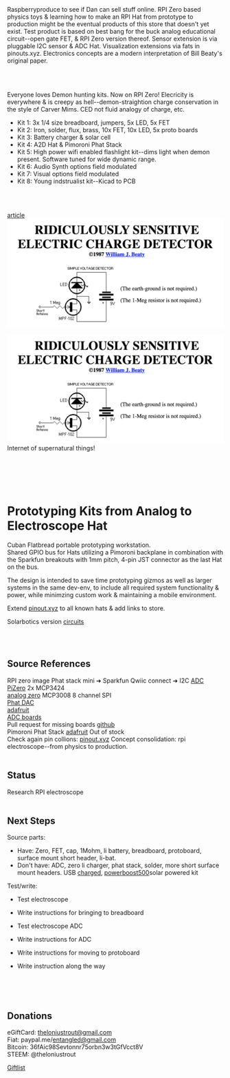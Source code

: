 


<br><br>
Raspberryproduce to see if Dan can sell stuff online. RPI Zero based physics toys & learning how to make an RPI Hat from prototype to production might be the eventual products of this store that doesn't yet exist. Test product is based on best bang for the buck analog educational circuit--open gate FET, & RPI Zero version thereof. Sensor extension is via pluggable I2C sensor & ADC Hat. Visualization extensions via fats in pinouts.xyz. Electronics concepts are a modern interpretation of Bill Beaty's original paper.



<br><br>


Everyone loves Demon hunting kits. Now on RPI Zero!
Elecricity is everywhere & is creepy as hell--demon-straightion charge conservation in the style of Carver Mims.
   CED not fluid analogy of charge, etc.

* Kit 1: 3x 1/4 size breadboard, jumpers, 5x LED, 5x FET
* Kit 2: Iron, solder, flux, brass, 10x FET, 10x LED, 5x proto boards
* Kit 3: Battery charger & solar cell
* Kit 4: A2D Hat & Pimoroni Phat Stack
* Kit 5: High power wifi enabled flashlight kit--dims light when demon present. Software tuned for wide dynamic range.
* Kit 6: Audio Synth options field modulated
* Kit 7: Visual options field modulated
* Kit 8: Young indstrualist kit--Kicad to PCB



<br><br>

[article](http://amasci.com/emotor/chargdet.html)
![Alt text](png/beatytitle.png)

![Alt text](png/beatytitle.png)
Internet of supernatural things!


<br><br>
<br><br>

# Prototyping Kits from Analog to Electroscope Hat
Cuban Flatbread portable prototyping workstation.<br />
Shared GPIO bus for Hats utilizing a Pimoroni backplane in combination with the Sparkfun breakouts with 1mm pitch, 4-pin JST connector as the last Hat on the bus. <br />

The design is intended to save time prototyping gizmos as well as larger systems in the same dev-env, to include all required system functionality & power, while minimzing custom work & maintaining a mobile environment. <br />

Extend [pinout.xyz](pinout.xyz) to all known hats & add links to store.<br />


Solarbotics version [circuits](http://solarbotics.net/library/circuits/sensors_field.html)

<br><br>


## Source References
RPI zero image
Phat stack mini ➜ Sparkfun Qwiic connect ➜ I2C [ADC PiZero](https://thepihut.com/products/adc-pizero)  2x MCP3424<br />
[analog zero](https://pinout.xyz/pinout/analog_zero)  MCP3008    8 channel SPI<br />
[Phat DAC](https://www.digikey.com/product-detail/en/pimoroni-ltd/PIM138/1778-1054-ND/6928267&?gclid=EAIaIQobChMIk8rPu-_Q2QIVBQ5pCh3xIAn7EAQYAyABEgLNyfD_BwE)<br />
[adafruit](https://learn.adafruit.com/raspberry-pi-analog-to-digital-converters/overview)<br />
[ADC boards](https://pinout.xyz/boards#type=ADC)<br />
Pull request for missing boards [github](https://github.com/gadgetoid/Pinout.xyz)<br />
Pimoroni Phat Stack [adafruit](https://www.adafruit.com/product/3742) Out of stock<br />
Check again pin collions: [pinout.xyz](https://pinout.xyz/phatstack)
Concept consolidation: rpi electroscope--from physics to production.
<br><br>

## Status
Research RPI electroscope
<br><br>

## Next Steps
Source parts: 

* Have: Zero, FET, cap, 1Mohm, li battery, breadboard, protoboard, surface mount short header, li-bat.
* Don't have: ADC, zero li charger, phat stack, solder, more short surface mount headers.
USB [charged](https://github.com/NeonHorizon/lipopi), [powerboost500](https://www.adafruit.com/product/1944)solar powered kit

Test/write:
* Test electroscope
* Write instructions for bringing to breadboard
* Test electroscope ADC
* Write instructions for ADC

* Write instructions for moving to protoboard
* Write instruction along the way
<br><br>


<br><br>
## Donations
eGiftCard:  theloniustrout@gmail.com<br />
Fiat:       paypal.me/entangled@gmail.com<br />
Bitcoin:    36fAic98Sevtonnr75orbn3w3tGfVcct8V<br />
STEEM:      @theloniustrout<br />


[Giftlist](doc/giftlist)

